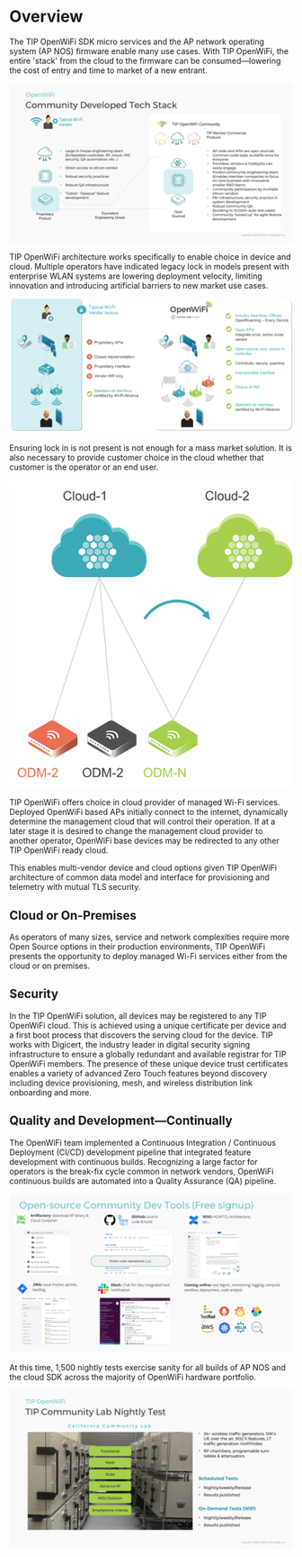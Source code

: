 # Overview

The TIP OpenWiFi SDK micro services and the AP network operating system (AP NOS) firmware enable many use cases. With TIP OpenWiFi, the entire 'stack' from the cloud to the firmware can be consumed—lowering the cost of entry and time to market of a new entrant.

![](../about-openwifi/media/image3.png)

TIP OpenWiFi architecture works specifically to enable choice in device and cloud. Multiple operators have indicated legacy lock in models present with enterprise WLAN systems are lowering deployment velocity, limiting innovation and introducing artificial barriers to new market use cases.&#x20;

&#x20;

![](<../.gitbook/assets/image (3).png>)



Ensuring lock in is not present is not enough for a mass market solution. It is also necessary to provide customer choice in the cloud whether that customer is the operator or an end user.

![](../.gitbook/assets/image.png)

TIP OpenWiFi offers choice in cloud provider of managed Wi-Fi services. Deployed OpenWiFi based APs initially connect to the internet, dynamically determine the management cloud that will control their operation. If at a later stage it is desired to change the management cloud provider to another operator, OpenWiFi base devices may be redirected to any other TIP OpenWiFi ready cloud.&#x20;

This enables multi-vendor device and cloud options given TIP OpenWiFi architecture of common data model and interface for provisioning and telemetry with mutual TLS security.

## Cloud or On-Premises

As operators of many sizes, service and network complexities require more Open Source options in their production environments, TIP OpenWiFi presents the opportunity to deploy managed Wi-Fi services either from the cloud or on premises.

## Security

In the TIP OpenWiFi solution, all devices may be registered to any TIP OpenWiFi cloud. This is achieved using a unique certificate per device and a first boot process that discovers the serving cloud for the device. TIP works with Digicert, the industry leader in digital security signing infrastructure to ensure a globally redundant and available registrar for TIP OpenWiFi members. The presence of these unique device trust certificates enables a variety of advanced Zero Touch features beyond discovery including device provisioning, mesh, and wireless distribution link onboarding and more.

## Quality and Development—Continually

The OpenWiFi team implemented a Continuous Integration / Continuous Deployment (CI/CD) development pipeline that integrated feature development with continuous builds. Recognizing a large factor for operators is the break-fix cycle common in network vendors, OpenWiFi continuous builds are automated into a Quality Assurance (QA) pipeline.

![](../about-openwifi/media/image6.png)

At this time, 1,500 nightly tests exercise sanity for all builds of AP NOS and the cloud SDK across the majority of OpenWiFi hardware portfolio.

![](../about-openwifi/media/image7.png)
